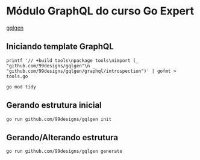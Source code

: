 # Módulo GraphQL do curso Go Expert

[gqlgen](https://gqlgen.com/)

## Iniciando template GraphQL
```
printf '// +build tools\npackage tools\nimport (_ "github.com/99designs/gqlgen"\n _ "github.com/99designs/gqlgen/graphql/introspection")' | gofmt > tools.go

go mod tidy
```

## Gerando estrutura inicial
```
go run github.com/99designs/gqlgen init
```

## Gerando/Alterando estrutura 
```
go run github.com/99designs/gqlgen generate
```